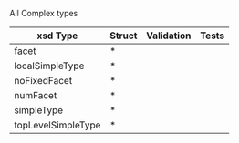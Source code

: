 All Complex types

| xsd Type | Struct | Validation | Tests |
| -------- | ------ | ---------- | ----- |
|facet| * |  |  |  
|localSimpleType| * |  |  |  
|noFixedFacet| * |  |  |  
|numFacet| * |  |  |  
|simpleType| * |  |  |  
|topLevelSimpleType| * |  |  |  
